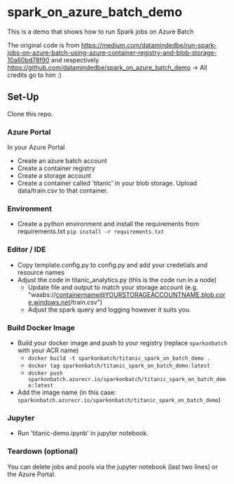# spark_on_azure_batch_demo
This is a demo that shows how to run Spark jobs on Azure Batch

The original code is from https://medium.com/datamindedbe/run-spark-jobs-on-azure-batch-using-azure-container-registry-and-blob-storage-10a60bd78f90 and respectively https://github.com/datamindedbe/spark_on_azure_batch_demo -> All credits go to him :)

## Set-Up
Clone this repo.

### Azure Portal
In your Azure Portal
* Create an azure batch account
* Create a container registry
* Create a storage account
* Create a container called 'titanic' in your blob storage. Upload data/train.csv to that container.


### Environment
* Create a python environment and install the requirements from requirements.txt ```pip install -r requirements.txt```

### Editor / IDE
* Copy template.config.py to config.py and add your credetials and resource names
* Adjust the code in titanic_analytics.py (this is the code run in a node)
  * Update file and output to match your storage account (e.g. "wasbs://containername@YOURSTORAGEACCOUNTNAME.blob.core.windows.net/train.csv")
  * Adjust the spark query and logging however it suits you. 

### Build Docker Image
* Build your docker image and push to your registry (replace ```sparkonbatch``` with your ACR name)
  * ```docker build -t sparkonbatch/titanic_spark_on_batch_demo .```
  * ```docker tag sparkonbatch/titanic_spark_on_batch_demo:latest```
  * ```docker push sparkonbatch.azurecr.io/sparkonbatch/titanic_spark_on_batch_demo:latest```
* Add the image name (in this case: ```sparkonbatch.azurecr.io/sparkonbatch/titanic_spark_on_batch_demo```)

### Jupyter
* Run 'titanic-demo.ipynb' in jupyter notebook.

### Teardown (optional)
You can delete jobs and pools via the jupyter notebook (last two lines) or the Azure Portal.